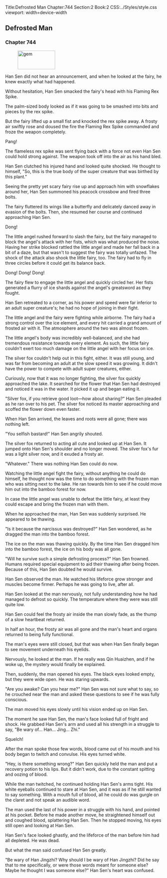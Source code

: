 Title:Defrosted Man 
Chapter:744 
Section:2 
Book:2 
CSS:../Styles/style.css 
viewport: width=device-width
  
## Defrosted Man
### Chapter 744 
<figure>
	<img src="../Images/gem.gif" alt="gem" id="gem" width="120" height="60" />
</figure>
  

  
  Han Sen did not hear an announcement, and when he looked at the fairy, he knew exactly what had happened.

Without hesitation, Han Sen smacked the fairy's head with his Flaming Rex Spike.

The palm-sized body looked as if it was going to be smashed into bits and pieces by the rex spike.

But the fairy lifted up a small fist and knocked the rex spike away. A frosty air swiftly rose and doused the fire the Flaming Rex Spike commanded and froze the weapon completely.

Pang!

The flameless rex spike was sent flying back with a force not even Han Sen could hold strong against. The weapon took off into the air as his hand bled.

Han Sen clutched his injured hand and looked quite shocked. He thought to himself, "So, this is the true body of the super creature that was birthed by this plant."

Seeing the pretty yet scary fairy rise up and approach him with snowflakes around her, Han Sen summoned his peacock crossbow and fired three bolts.

The fairy fluttered its wings like a butterfly and delicately danced away in evasion of the bolts. Then, she resumed her course and continued approaching Han Sen.

Dong!

The little angel rushed forward to slash the fairy, but the fairy managed to block the angel's attack with her fists, which was what produced the noise. Having her strike blocked rattled the little angel and made her fall back in a bit of a daze, but that wasn't to suggest the fairy was totally unfazed. The shock of the attack also shook the little fairy, too. The fairy had to fly in three circles before it could get its balance back.

Dong! Dong! Dong!

The fairy flew to engage the little angel and quickly circled her. Her fists generated a flurry of ice shards against the angel's greatsword as they fought.

Han Sen retreated to a corner, as his power and speed were far inferior to an adult super creature's; he had no hope of joining in their fight.

The little angel and the fairy were fighting while airborne. The fairy had a strong control over the ice element, and every hit carried a grand amount of frosted air with it. The atmosphere around the two was almost frozen.

The little angel's body was incredibly well-balanced, and she had tremendous resistance towards every element. As such, the little fairy couldn't exert too much damage on the little angel with her focus on ice.

The silver fox couldn't help out in this fight, either. It was still young, and was far from becoming an adult at the slow speed it was growing. It didn't have the power to compete with adult super creatures, either.

Curiously, now that it was no longer fighting, the silver fox quickly approached the lake. It searched for the flower that Han Sen had destroyed and noticed it was in the water. It picked it up and began eating it.

"Silver fox, if you retrieve good loot—how about sharing?" Han Sen pleaded as he ran over to his pet. The silver fox noticed its master approaching and scoffed the flower down even faster.

When Han Sen arrived, the leaves and roots were all gone; there was nothing left.

"You selfish bastard!" Han Sen angrily shouted.

The silver fox returned to acting all cute and looked up at Han Sen. It jumped onto Han Sen's shoulder and no longer moved. The silver fox's fur was a light silver now, and it exuded a frosty air.

"Whatever." There was nothing Han Sen could do now.

Watching the little angel fight the fairy, without anything he could do himself, he thought now was the time to do something with the frozen man who was sitting next to the lake. He ran towards him to see if he could move him out into the bamboo forest for now.

In case the little angel was unable to defeat the little fairy, at least they could escape and bring the frozen man with them.

When he approached the man, Han Sen was suddenly surprised. He appeared to be thawing.

"Is it because the narcissus was destroyed?" Han Sen wondered, as he dragged the man into the bamboo forest.

The ice on the man was thawing quickly. By the time Han Sen dragged him into the bamboo forest, the ice on his body was all gone.

"Will he survive such a simple defrosting process?" Han Sen frowned. Humans required special equipment to aid their thawing after being frozen. Because of this, Han Sen doubted he would survive.

Han Sen observed the man. He watched his lifeforce grow stronger and muscles become firmer. Perhaps he was going to live, after all.

Han Sen looked at the man nervously, not fully understanding how he had managed to defrost so quickly. The temperature where they were was still quite low.

Han Sen could feel the frosty air inside the man slowly fade, as the thump of a slow heartbeat returned.

In half an hour, the frosty air was all gone and the man's heart and organs returned to being fully functional.

The man's eyes were still closed, but that was when Han Sen finally began to see movement underneath his eyelids.

Nervously, he looked at the man. If he really was Qin Huaizhen, and if he woke up, the mystery would finally be explained.

Then, suddenly, the man opened his eyes. The black eyes looked empty, but they were wide open. He was staring upwards.

"Are you awake? Can you hear me?" Han Sen was not sure what to say, so he crouched near the man and asked these questions to see if he was fully conscious.

The man moved his eyes slowly until his vision ended up on Han Sen.

The moment he saw Han Sen, the man's face looked full of fright and shock. He grabbed Han Sen's arm and used all his strength in a struggle to say, "Be wary of... Han... Jing... Zhi."

Squelch!

After the man spoke those few words, blood came out of his mouth and his body began to twitch and convulse. His eyes turned white.

"Hey, is there something wrong?" Han Sen quickly held the man and put a recovery potion to his lips. But it didn't work, due to the constant spitting and oozing of blood.

While the man twitched, he continued holding Han Sen's arms tight. His white eyeballs continued to stare at Han Sen, and it was as if he still wanted to say something. With a mouth full of blood, all he could do was gurgle on the claret and not speak an audible word.

The man used the last of his power in a struggle with his hand, and pointed at his pocket. Before he made another move, he straightened himself out and coughed blood, splattering Han Sen. Then he stopped moving, his eyes still open and looking at Han Sen.

Han Sen's face looked ghastly, and the lifeforce of the man before him had all depleted. He was dead.

But what the man said confused Han Sen greatly.

"Be wary of Han Jingzhi? Why should I be wary of Han Jingzhi? Did he say that to me specifically, or were those words meant for someone else? Maybe he thought I was someone else?" Han Sen's heart was confused.
